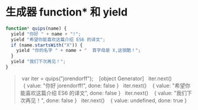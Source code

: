 # 生成器 function* 和 yield

```js
function* quips(name) { 
  yield "你好 " + name + "!"; 
  yield "希望你能喜欢这篇介绍 ES6 的译文"; 
  if (name.startsWith("X")) { 
    yield "你的名字 " + name + "  首字母是 X,这很酷！"; 
  } 
  yield "我们下次再见！"; 
}
```

> var iter = quips("jorendorff"); 
  [object Generator] 
> iter.next() 
  { value: "你好 jorendorff!", done: false } 
> iter.next() 
  { value: "希望你能喜欢这篇介绍 ES6 的译文", done: false } 
> iter.next() 
  { value: "我们下次再见！", done: false } 
> iter.next() 
  { value: undefined, done: true }


